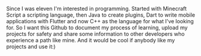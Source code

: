 Since I was eleven I'm interested in programming.
Started with Minecraft Script a scripting language, then Java to create plugins, 
Dart to write mobile applications with Flutter and now C++ as the language for what I've looking for.
So I want this Github to document my process of learning, upload my projects for safety and share some information to other developers who experience a path like mine.
And it would be cool if anybody like my projects and use it:)
